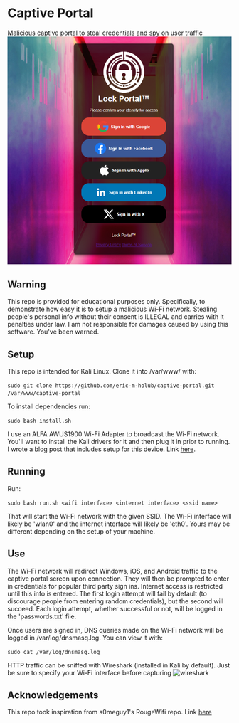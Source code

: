# Captive Portal
Malicious captive portal to steal credentials and spy on user traffic
![portal](lockportal_login.png)

## Warning
This repo is provided for educational purposes only. Specifically, to demonstrate how easy it is to setup a malicious Wi-Fi network. Stealing people's personal info without their consent is ILLEGAL and carries with it penalties under law. I am not responsible for damages caused by using this software. You've been warned.

## Setup
This repo is intended for Kali Linux. Clone it into /var/www/ with:

`sudo git clone https://github.com/eric-m-holub/captive-portal.git /var/www/captive-portal`

To install dependencies run:

`sudo bash install.sh`

I use an ALFA AWUS1900 Wi-Fi Adapter to broadcast the Wi-Fi network. You'll want to install the Kali drivers for it and then plug it in prior to running. I wrote a blog post that includes setup for this device. Link [here](https://www.ericholub.com/blog/wifi-deauth/).

## Running
Run:

`sudo bash run.sh <wifi interface> <internet interface> <ssid name>`

That will start the Wi-Fi network with the given SSID. The Wi-Fi interface will likely be 'wlan0' and the internet interface will likely be 'eth0'. Yours may be different depending on the setup of your machine.

## Use
The Wi-Fi network will redirect Windows, iOS, and Android traffic to the captive portal screen upon connection. They will then be prompted to enter in credentials for popular third party sign ins. Internet access is restricted until this info is entered. The first login attempt will fail by default (to discourage people from entering random credentials), but the second will succeed. Each login attempt, whether successful or not, will be logged in the 'passwords.txt' file.

Once users are signed in, DNS queries made on the Wi-Fi network will be logged in /var/log/dnsmasq.log. You can view it with:

`sudo cat /var/log/dnsmasq.log`

HTTP traffic can be sniffed with Wireshark (installed in Kali by default). Just be sure to specify your Wi-Fi interface before capturing
![wireshark](https://github.com/user-attachments/assets/9198860f-c343-4db1-b2f8-7be1e71c0f6f)


## Acknowledgements
This repo took inspiration from s0meguy1's RougeWifi repo. Link [here](https://github.com/s0meguy1/RougeWifi)
